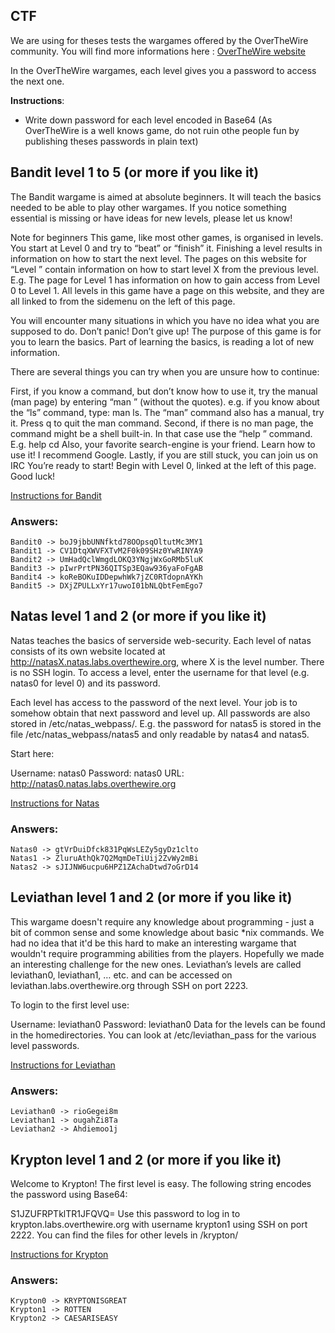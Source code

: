 ## CTF

We are using for theses tests the wargames offered by the OverTheWire community. You will find more informations here : [OverTheWire website](https://overthewire.org/wargames/) 

In the OverTheWire wargames, each level gives you a password to access the next one.

**Instructions**:

* Write down password for each level encoded in Base64 (As OverTheWire is a well knows game, do not ruin othe people fun by publishing theses passwords in plain text) 

## Bandit level 1 to 5 (or more if you like it)
The Bandit wargame is aimed at absolute beginners. It will teach the basics needed to be able to play other wargames. If you notice something essential is missing or have ideas for new levels, please let us know!

Note for beginners
This game, like most other games, is organised in levels. You start at Level 0 and try to “beat” or “finish” it. Finishing a level results in information on how to start the next level. The pages on this website for “Level <X>” contain information on how to start level X from the previous level. E.g. The page for Level 1 has information on how to gain access from Level 0 to Level 1. All levels in this game have a page on this website, and they are all linked to from the sidemenu on the left of this page.

You will encounter many situations in which you have no idea what you are supposed to do. Don’t panic! Don’t give up! The purpose of this game is for you to learn the basics. Part of learning the basics, is reading a lot of new information.

There are several things you can try when you are unsure how to continue:

First, if you know a command, but don’t know how to use it, try the manual (man page) by entering “man <command>” (without the quotes). e.g. if you know about the “ls” command, type: man ls. The “man” command also has a manual, try it. Press q to quit the man command.
Second, if there is no man page, the command might be a shell built-in. In that case use the “help <X>” command. E.g. help cd
Also, your favorite search-engine is your friend. Learn how to use it! I recommend Google.
Lastly, if you are still stuck, you can join us on IRC
You’re ready to start! Begin with Level 0, linked at the left of this page. Good luck!

[Instructions for Bandit](https://overthewire.org/wargames/bandit.html)

### Answers: 

    Bandit0 -> boJ9jbbUNNfktd78OOpsqOltutMc3MY1
    Bandit1 -> CV1DtqXWVFXTvM2F0k09SHz0YwRINYA9
    Bandit2 -> UmHadQclWmgdLOKQ3YNgjWxGoRMb5luK
    Bandit3 -> pIwrPrtPN36QITSp3EQaw936yaFoFgAB
    Bandit4 -> koReBOKuIDDepwhWk7jZC0RTdopnAYKh
    Bandit5 -> DXjZPULLxYr17uwoI01bNLQbtFemEgo7

## Natas level 1 and 2 (or more if you like it)

Natas teaches the basics of serverside web-security.
Each level of natas consists of its own website located at http://natasX.natas.labs.overthewire.org, where X is the level number. There is no SSH login. To access a level, enter the username for that level (e.g. natas0 for level 0) and its password.

Each level has access to the password of the next level. Your job is to somehow obtain that next password and level up. All passwords are also stored in /etc/natas_webpass/. E.g. the password for natas5 is stored in the file /etc/natas_webpass/natas5 and only readable by natas4 and natas5.

Start here:

Username: natas0
Password: natas0
URL:      http://natas0.natas.labs.overthewire.org

[Instructions for Natas](https://overthewire.org/wargames/natas/)

### Answers: 

    Natas0 -> gtVrDuiDfck831PqWsLEZy5gyDz1clto
    Natas1 -> ZluruAthQk7Q2MqmDeTiUij2ZvWy2mBi
    Natas2 -> sJIJNW6ucpu6HPZ1ZAchaDtwd7oGrD14

## Leviathan level 1 and 2 (or more if you like it)
This wargame doesn't require any knowledge about programming - just a bit of common
sense and some knowledge about basic *nix commands. We had no idea that it'd be this
hard to make an interesting wargame that wouldn't require programming abilities from 
the players. Hopefully we made an interesting challenge for the new ones.
Leviathan’s levels are called leviathan0, leviathan1, … etc. and can be accessed on leviathan.labs.overthewire.org through SSH on port 2223.

To login to the first level use:

Username: leviathan0
Password: leviathan0
Data for the levels can be found in the homedirectories. You can look at /etc/leviathan_pass for the various level passwords.

[Instructions for Leviathan](https://overthewire.org/wargames/leviathan/)

### Answers: 

    Leviathan0 -> rioGegei8m
    Leviathan1 -> ougahZi8Ta
    Leviathan2 -> Ahdiemoo1j

## Krypton level 1 and 2 (or more if you like it)
Welcome to Krypton! The first level is easy. The following string encodes the password using Base64:

S1JZUFRPTklTR1JFQVQ=
Use this password to log in to krypton.labs.overthewire.org with username krypton1 using SSH on port 2222. You can find the files for other levels in /krypton/

[Instructions for Krypton](https://overthewire.org/wargames/krypton/krypton0.html)

### Answers: 

    Krypton0 -> KRYPTONISGREAT 
    Krypton1 -> ROTTEN
    Krypton2 -> CAESARISEASY